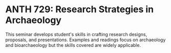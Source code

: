 # ANTH 729: Research Strategies in Archaeology

This seminar develops student's skills in crafting research designs, proposals, and presentations. Examples and readings focus on archaeology and bioarchaeology but the skills covered are widely applicable.